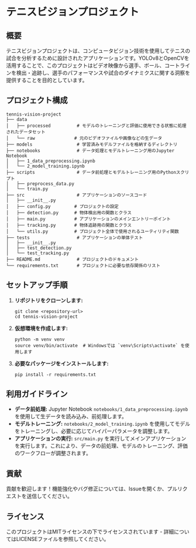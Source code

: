 # テニスビジョンプロジェクト

## 概要
テニスビジョンプロジェクトは、コンピュータビジョン技術を使用してテニスの試合を分析するために設計されたアプリケーションです。YOLOv8とOpenCVを活用することで、このプロジェクトはビデオ映像から選手、ボール、コートラインを検出・追跡し、選手のパフォーマンスや試合のダイナミクスに関する洞察を提供することを目的としています。

## プロジェクト構成
```
tennis-vision-project
├── data
│   ├── processed          # モデルのトレーニングと評価に使用できる状態に処理されたデータセット
│   └── raw               # 元のビデオファイルや画像などの生データ
├── models                 # 学習済みモデルファイルを格納するディレクトリ
├── notebooks              # データ処理とモデルトレーニング用のJupyter Notebook
│   ├── 1_data_preprocessing.ipynb
│   └── 2_model_training.ipynb
├── scripts                # データ前処理とモデルトレーニング用のPythonスクリプト
│   ├── preprocess_data.py
│   └── train.py
├── src                    # アプリケーションのソースコード
│   ├── __init__.py
│   ├── config.py         # プロジェクトの設定
│   ├── detection.py      # 物体検出用の関数とクラス
│   ├── main.py           # アプリケーションのメインエントリーポイント
│   ├── tracking.py       # 物体追跡用の関数とクラス
│   └── utils.py          # プロジェクト全体で使用されるユーティリティ関数
├── tests                  # アプリケーションの単体テスト
│   ├── __init__.py
│   ├── test_detection.py
│   └── test_tracking.py
├── README.md              # プロジェクトのドキュメント
└── requirements.txt       # プロジェクトに必要な依存関係のリスト
```

## セットアップ手順
1.  **リポジトリをクローンします:**
    ```
    git clone <repository-url>
    cd tennis-vision-project
    ```

2.  **仮想環境を作成します:**
    ```
    python -m venv venv
    source venv/bin/activate  # Windowsでは `venv\Scripts\activate` を使用します
    ```

3.  **必要なパッケージをインストールします:**
    ```
    pip install -r requirements.txt
    ```

## 利用ガイドライン
-   **データ前処理:** Jupyter Notebook `notebooks/1_data_preprocessing.ipynb` を使用して生データを読み込み、前処理します。
-   **モデルトレーニング:** `notebooks/2_model_training.ipynb` を使用してモデルをトレーニングし、必要に応じてハイパーパラメータを調整します。
-   **アプリケーションの実行:** `src/main.py` を実行してメインアプリケーションを実行します。これにより、データの前処理、モデルのトレーニング、評価のワークフローが調整されます。

## 貢献
貢献を歓迎します！機能強化やバグ修正については、Issueを開くか、プルリクエストを送信してください。

## ライセンス
このプロジェクトはMITライセンスの下でライセンスされています - 詳細についてはLICENSEファイルを参照してください。